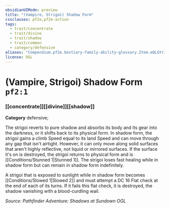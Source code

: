 ```yaml
---
obsidianUIMode: preview
title: "(Vampire, Strigoi) Shadow Form"
cssclasses: pf2e,pf2e-action
tags:
  - trait/concentrate
  - trait/divine
  - trait/shadow
  - trait/common
  - category/defensive
aliases: "Compendium.pf2e.bestiary-family-ability-glossary.Item.eQLGYrJhu787pEwc"
license: OGL
---
```

# (Vampire, Strigoi) Shadow Form `pf2:1`

### [[concentrate]][[divine]][[shadow]]

**Category** defensive; 




The strigoi reverts to pure shadow and absorbs its body and its gear into the darkness, or it shifts back to its physical form. In shadow form, the strigoi gains a climb Speed equal to its land Speed and can move through any gap that isn't airtight. However, it can only move along solid surfaces that aren't highly reflective, not liquid or mirrored surfaces. If the surface it's on is destroyed, the strigoi returns to physical form and is [[Conditions/Stunned 1|Stunned 1]]. The strigoi loses fast healing while in shadow form but can remain in shadow form indefinitely.

A strigoi that is exposed to sunlight while in shadow form becomes [[Conditions/Slowed 1|Slowed 2]] and must attempt a DC 16 Flat check at the end of each of its turns. If it fails this flat check, it is destroyed, the shadow vanishing with a blood-curdling wail.

*Source: Pathfinder Adventure: Shadows at Sundown*
*OGL*
